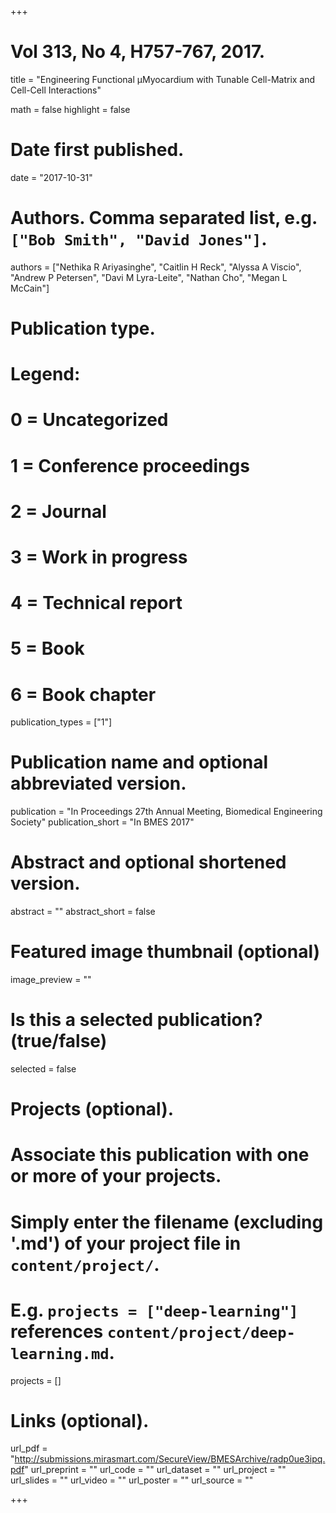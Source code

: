 +++
# Vol 313, No 4, H757-767, 2017.


title = "Engineering Functional µMyocardium with Tunable Cell-Matrix and Cell-Cell Interactions"

math = false
highlight = false

# Date first published.
date = "2017-10-31"

# Authors. Comma separated list, e.g. `["Bob Smith", "David Jones"]`.
authors = ["Nethika R Ariyasinghe", "Caitlin H Reck", "Alyssa A Viscio", "Andrew P Petersen", "Davi M Lyra-Leite", "Nathan Cho", "Megan L McCain"]

# Publication type.
# Legend:
# 0 = Uncategorized
# 1 = Conference proceedings
# 2 = Journal
# 3 = Work in progress
# 4 = Technical report
# 5 = Book
# 6 = Book chapter
publication_types = ["1"]

# Publication name and optional abbreviated version.
publication = "In Proceedings 27th Annual Meeting, Biomedical Engineering Society"
publication_short = "In BMES 2017"

# Abstract and optional shortened version.
abstract = ""
abstract_short = false

# Featured image thumbnail (optional)
image_preview = ""

# Is this a selected publication? (true/false)
selected = false

# Projects (optional).
#   Associate this publication with one or more of your projects.
#   Simply enter the filename (excluding '.md') of your project file in `content/project/`.
#   E.g. `projects = ["deep-learning"]` references `content/project/deep-learning.md`.
projects = []

# Links (optional).
url_pdf = "http://submissions.mirasmart.com/SecureView/BMESArchive/radp0ue3ipq.pdf"
url_preprint = ""
url_code = ""
url_dataset = ""
url_project = ""
url_slides = ""
url_video = ""
url_poster = ""
url_source = ""

+++
